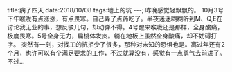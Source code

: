 title:病了四天
date:2018/10/08
tags:地上的坑
---;
昨晚感觉轻飘飘的。
10月3号下午喉咙有点涨涨，有点畏寒。自己弄了点药吃了。半夜迷迷糊糊听到M、Q,E在讨论我无业的事，想反驳几句，却动弹不得。4号醒来喉咙还是那样，全身酸痛，极度畏寒。5号全身无力，扁桃体发炎。躺在地板上虽然全身酸痛，却不妨碍打字。
突然有一刻，对找工的抗拒少了很多，那种对未知的恐惧也是。离过年还有2个月，也许可以有个满足要求的工作，不过就算没有，感觉有一点勇气去前进了。
不过...